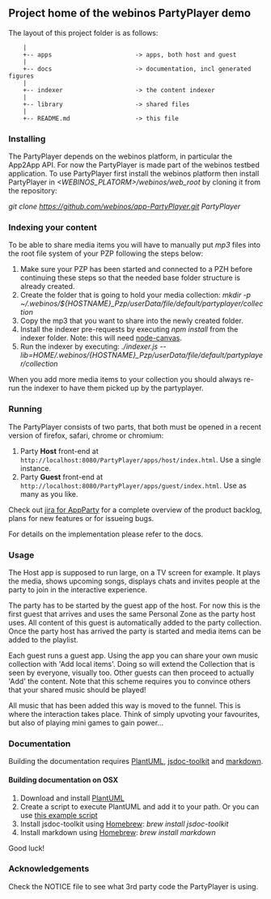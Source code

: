 <!--
This file is part of webinos platform.

Licensed under the Apache License, Version 2.0 (the "License");
you may not use this file except in compliance with the License.
You may obtain a copy of the License at

http://www.apache.org/licenses/LICENSE-2.0

Unless required by applicable law or agreed to in writing, software
distributed under the License is distributed on an "AS IS" BASIS,
WITHOUT WARRANTIES OR CONDITIONS OF ANY KIND, either express or implied.
See the License for the specific language governing permissions and
limitations under the License.

(C) Copyright 2012, TNO

Author Victor Klos
-->

## Project home of the webinos PartyPlayer demo

The layout of this project folder is as follows:

        |
        +-- apps                       -> apps, both host and guest
        |
        +-- docs                       -> documentation, incl generated figures
        |
        +-- indexer                    -> the content indexer
        |
        +-- library                    -> shared files
        |
        +-- README.md                  -> this file

### Installing

The PartyPlayer depends on the webinos platform, in particular the App2App API. For now the PartyPlayer is made part of the webinos testbed application. To use PartyPlayer first install the webinos platform then install PartyPlayer in *<WEBINOS_PLATORM>/webinos/web_root* by cloning it from the repository:

*git clone https://github.com/webinos/app-PartyPlayer.git PartyPlayer*

### Indexing your content

To be able to share media items you will have to manually put *mp3* files into the root file system of your PZP following the steps below:

1. Make sure your PZP has been started and connected to a PZH before continuing these steps so that the needed base folder structure is already created.
2. Create the folder that is going to hold your media collection: *mkdir -p ~/.webinos/${HOSTNAME}_Pzp/userData/file/default/partyplayer/collection*
3. Copy the mp3 that you want to share into the newly created folder.
4. Install the indexer pre-requests by executing *npm install* from the indexer folder. Note: this will need [node-canvas](https://github.com/learnboost/node-canvas).
5. Run the indexer by executing: *./indexer.js --lib=$HOME/.webinos/${HOSTNAME}_Pzp/userData/file/default/partyplayer/collection*

When you add more media items to your collection you should always re-run the indexer to have them picked up by the partyplayer.

### Running

The PartyPlayer consists of two parts, that both must be opened in a recent version of firefox, safari, chrome or chromium:

1. Party **Host** front-end at `http://localhost:8080/PartyPlayer/apps/host/index.html`. Use a single instance.
2. Party **Guest** front-end at `http://localhost:8080/PartyPlayer/apps/guest/index.html`. Use as many as you like.

Check out [jira for AppParty](http://jira.webinos.org/browse/APPPARTY) for a complete overview of the product backlog, plans for new features or for issueing bugs.

For details on the implementation please refer to the docs.

### Usage

The Host app is supposed to run large, on a TV screen for example. It plays the media, shows upcoming songs, displays chats and invites people at the party to join in the interactive experience.

The party has to be started by the guest app of the host. For now this is the first guest that arrives and uses the same Personal Zone as the party host uses. All content of this guest is automatically added to the party collection. Once the party host has arrived the party is started and media items can be added to the playlist.

Each guest runs a guest app. Using the app you can share your own music collection with 'Add local items'. Doing so will extend the Collection that is seen by everyone, visually too. Other guests can then proceed to actually 'Add' the content. Note that this scheme requires you to convince others that your shared music should be played!

All music that has been added this way is moved to the funnel. This is where the interaction takes place. Think of simply upvoting your favourites, but also of playing mini games to gain power...

### Documentation

Building the documentation requires [PlantUML](http://plantuml.sourceforge.net/), [jsdoc-toolkit](https://code.google.com/p/jsdoc-toolkit/) and [markdown](http://daringfireball.net/projects/markdown/).

#### Building documentation on OSX

1. Download and install [PlantUML](http://plantuml.sourceforge.net/)
2. Create a script to execute PlantUML and add it to your path. Or you can use [this example script](https://gist.github.com/4502562)
3. Install jsdoc-toolkit using [Homebrew](http://mxcl.github.com/homebrew/): *brew install jsdoc-toolkit*
4. Install markdown using [Homebrew](http://mxcl.github.com/homebrew/): *brew install markdown*

Good luck!

### Acknowledgements

Check the NOTICE file to see what 3rd party code the PartyPlayer is using.



